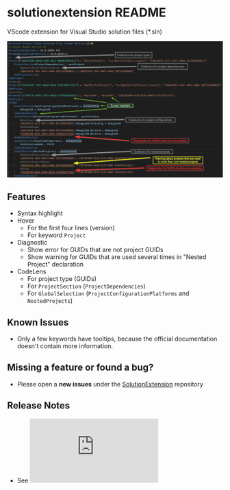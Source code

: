 # solutionextension README

VScode extension for Visual Studio solution files (*.sln)

![picture](https://raw.githubusercontent.com/TobiasSekan/SolutionExtension/main/docs/readme.png)

## Features

* Syntax highlight
* Hover
  * For the first four lines (version)
  * For keyword `Project`
* Diagnostic
  * Show error for GUIDs that are not project GUIDs
  * Show warning for GUIDs that are used several times in "Nested Project" declaration
* CodeLens
  * For project type (GUIDs)
  * For `ProjectSection` (`ProjectDependencies`)
  * For `GlobalSelection` (`ProjectConfigurationPlatforms` and `NestedProjects`)

## Known Issues

* Only a few keywords have tooltips, because the official documentation doesn't contain more information.

## Missing a feature or found a bug?

* Please open a **new issues** under the [SolutionExtension](https://github.com/TobiasSekan/SolutionExtension/issues) repository

## Release Notes

* See ![changelog.md](https://github.com/TobiasSekan/SolutionExtension/blob/main/CHANGELOG.md)
